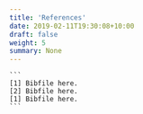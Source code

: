 ```yaml
---
title: 'References'
date: 2019-02-11T19:30:08+10:00
draft: false
weight: 5
summary: None
---
```


````
```
[1] Bibfile here.
[2] Bibfile here.
[1] Bibfile here.
```
````
